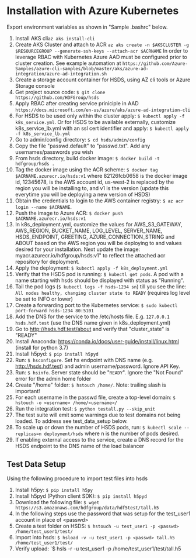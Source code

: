 Installation with Azure Kubernetes
============================

Export environment variables as shown in "Sample .bashrc" below.

1. Install AKS cli`az aks install-cli`
2. Create AKS Cluster and attach to ACR `az aks create -n $AKSCLUSTER -g $RESOURCEGROUP --generate-ssh-keys --attach-acr $ACRNAME` In order to leverage RBAC with Kubernetes Azure AAD must be configured prior to cluster creation. See example automation at `https://github.com/Azure-Samples/azure-cli-samples/blob/master/aks/azure-ad-integration/azure-ad-integration.sh`
3. Create a storage account container for HSDS, using AZ cli tools or Azure Storage console
4. Get project source code: `$ git clone https://github.com/HDFGroup/hsds`
5. Apply RBAC after creating service priniciple in AAD `https://docs.microsoft.com/en-us/azure/aks/azure-ad-integration-cli`
6. For HSDS to be used only within the cluster apply: `$ kubectl apply -f k8s_service.yml`.  Or for HSDS to be available externally, customize k8s_service_lb.yml with an ssl cert identifier and apply: `$ kubectl apply -f k8s_service_lb.yml`
7. Go to admin/config directory: `$ cd hsds/admin/config`
8. Copy the file "passwd.default" to "passwd.txt".  Add any usernames/passwords you wish
9. From hsds directory, build docker image:  `$ docker build -t hdfgroup/hsds .`
10. Tag the docker image using the ACR scheme: `$ docker tag $ACRNAME.azurecr.io/hsds:v1`  where 82126fcb0658 is the docker image id, 12345678, is the AWS account id, us-west-2 is replaced by the region you will be installing to, and v1 is the version (update this everytime you will be deploying a new version of HSDS)
11. Obtain the credentials to login to the AWS container registry: `$ az acr login --name $ACRNAME`.
12. Push the image to Azure ACR: `$ docker push $ACRNAME.azurecr.io/hsds:v1`
13. In k8s_deployment.yml, customize the values for AWS_S3_GATEWAY, AWS_REGION, BUCKET_NAME, LOG_LEVEL, SERVER_NAME, HSDS_ENDPOINT, GREETING, AZURE_CONNECTION_STRING and ABOUT based on the AWS region you will be deploying to and values desired for your installation. Next update the image: myacr.azurecr.io/hdfgroup/hsds:v1" to reflect the attached acr repository for deployment.
14. Apply the deployment: `$ kubectl apply -f k8s_deployment.yml`
15. Verify that the HSDS pod is running: `$ kubectl get pods`.  A pod with a name starting with hsds should be displayed with status as "Running".
16. Tail the pod logs (`$ kubectl logs -f hsds-1234 sn`) till you see the line: `All nodes healthy, changing cluster state to READY` (requires log level be set to INFO or lower)
17. Create a forwarding port to the Kubernetes service: `$ sudo kubectl port-forward hsds-1234 80:5101`
18. Add the DNS for the service to the /etc/hosts file.  E.g. `127.0.0.1  hsds.hdf.test` (use the DNS name given in k8s_deployment.yml)
19. Go to <http://hsds.hdf.test/about> and verify that "cluster_state" is "READY"
20. Install Anaconda: <https://conda.io/docs/user-guide/install/linux.html>  (install for python 3.7)
21. Install h5pyd: `$ pip install h5pyd`
22. Run: `$ hsconfigure`.  Set hs endpoint with DNS name (e.g. <http://hsds.hdf.test>) and admin username/password.  Ignore API Key.
23. Run: `$ hsinfo`.  Server state should be "`READY`".  Ignore the "Not Found" error for the admin home folder
24. Create "/home" folder: `$ hstouch /home/`.  Note: trailing slash is important!
25. For each username in the passwd file, create a top-level domain: `$ hstouch -o <username> /home/<username>/`
26. Run the integration test: `$ python testall.py --skip_unit`
27. The test suite will emit some warnings due to test domains not being loaded.  To address see test_data_setup below.
28. To scale up or down the number of HSDS pods, run: `$ kubectl scale --replicas=n deployment/hsds` where n is the number of pods desired.
29. If enabling external access to the service, create a DNS record for the HSDS endpoint to the DNS name of the load balancer


Test Data Setup
---------------

Using the following procedure to import test files into hsds

1. Install h5py: `$ pip install h5py`
2. Install h5pyd (Python client SDK): `$ pip install h5pyd`
3. Download the following file: `$ wget https://s3.amazonaws.com/hdfgroup/data/hdf5test/tall.h5`
4. In the following steps use the password that was setup for the test_user1 account in place of \<passwd\>
5. Create a test folder on HSDS: `$ hstouch -u test_user1 -p <passwd> /home/test_user1/test/` 
6. Import into hsds: `$ hsload -v -u test_user1 -p <passwd> tall.h5 /home/test_user1/test/`
7. Verify upload: `$ hsls -r -u test_user1 -p <passwd> /home/test_user1/test/tall.h5
